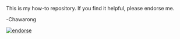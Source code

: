 This is my how-to repository. If you find it helpful, please endorse me.

-Chawarong

[![endorse](http://api.coderwall.com/chawarong/endorsecount.png)](http://coderwall.com/chawarong)
